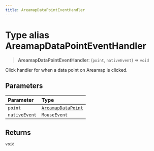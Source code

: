 ```yaml
---
title: AreamapDataPointEventHandler
---
```


# Type alias AreamapDataPointEventHandler

> **AreamapDataPointEventHandler**: (`point`, `nativeEvent`) => `void`

Click handler for when a data point on Areamap is clicked.

## Parameters

| Parameter | Type |
| :------ | :------ |
| `point` | [`AreamapDataPoint`](type-alias.AreamapDataPoint.md) |
| `nativeEvent` | `MouseEvent` |

## Returns

`void`
